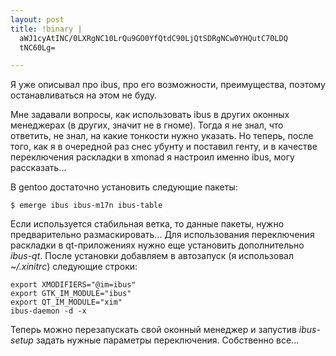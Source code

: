 ```yaml
--- 
layout: post
title: !binary |
  aWJ1cyAtINC/0LXRgNC10LrQu9GO0YfQtdC90LjQtSDRgNCw0YHQutC70LDQ
  tNC60Lg=

---
```

Я уже описывал про ibus, про его возможности, преимущества, поэтому останавливаться на этом не буду.

Мне задавали вопросы, как использовать ibus в других оконных менеджерах (в других, значит не в гноме). Тогда я не знал, что ответить, не знал, на какие тонкости нужно указать. Но теперь, после того, как я в очередной раз снес убунту и поставил генту, и в качестве переключения раскладки в xmonad я настроил именно ibus, могу рассказать...

В gentoo достаточно установить следующие пакеты:

    $ emerge ibus ibus-m17n ibus-table

Если используется стабильная ветка, то данные пакеты, нужно предварительно размаскировать... Для использования переключения раскладки в qt-приложениях нужно еще установить дополнительно <em>ibus-qt</em>. После установки добавляем в автозапуск (я использовал <em>~/.xinitrc</em>) следующие строки:

    export XMODIFIERS="@im=ibus"   
    export GTK_IM_MODULE="ibus" 
    export QT_IM_MODULE="xim" 
    ibus-daemon -d -x

Теперь можно перезапускать свой оконный менеджер и запустив <em>ibus-setup</em> задать нужные параметры переключения. Собственно все...
